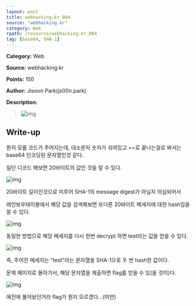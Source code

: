 ```yaml
---
layout: post
title: webhacking.kr 004
source: "webhacking.kr"
category: Web
rpath: /resource/webhacking.kr_004
tag: [base64, SHA-1] 
---
```


**Category:** Web

**Source:** webhacking.kr

**Points:** 150

**Author:** Jisoon Park(js00n.park)

**Description:** 

>![img]({{page.rpath|prepend:site.baseurl}}/prob.png)

## Write-up

뭔지 모를 코드가 주어지는데, 대소문자 숫자가 섞여있고 ==로 끝나는걸로 봐서는 base64 인코딩된 문자열인것 같다.

일단 디코드 해보면 20바이트의 값인 것을 알 수 있다.

![img]({{page.rpath|prepend:site.baseurl}}/decode.png)

20바이트 길이인것으로 미루어 SHA-1의 message digest가 아닐지 의심되어서

레인보우테이블에서 해당 값을 검색해보면 또다른 20바이트 메세지에 대한 hash임을 알 수 있다.

![img]({{page.rpath|prepend:site.baseurl}}/reversesha1-1.png)

동일한 방법으로 해당 메세지를 다시 한번 decrypt 하면 test라는 값을 얻을 수 있다.

![img]({{page.rpath|prepend:site.baseurl}}/reversesha1-2.png)

즉, 주어진 메세지는 "test"라는 문자열을 SHA-1으로 두 번 hash한 값이다.

문제 페이지로 돌아가서, 해당 문자열을 제출하면 flag를 얻을 수 있(을 것이)다.

![img]({{page.rpath|prepend:site.baseurl}}/flag.png)

예전에 풀어놨던거라 flag가 뭔지 모르겠다...(미안)


